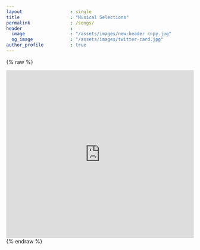 ```yaml
---
layout                  : single
title                   : "Musical Selections"
permalink               : /songs/
header                  : 
  image                 : "/assets/images/new-header copy.jpg"
  og_image              : "/assets/images/twitter-card.jpg"
author_profile          : true
---
```


{% raw %}
<iframe width="100%" height="450" scrolling="no" frameborder="no" allow="autoplay" src="https://w.soundcloud.com/player/?url=https%3A//api.soundcloud.com/playlists/719145933&color=%23eaddbc&auto_play=false&hide_related=false&show_comments=true&show_user=true&show_reposts=false&show_teaser=true"></iframe>
{% endraw %}

